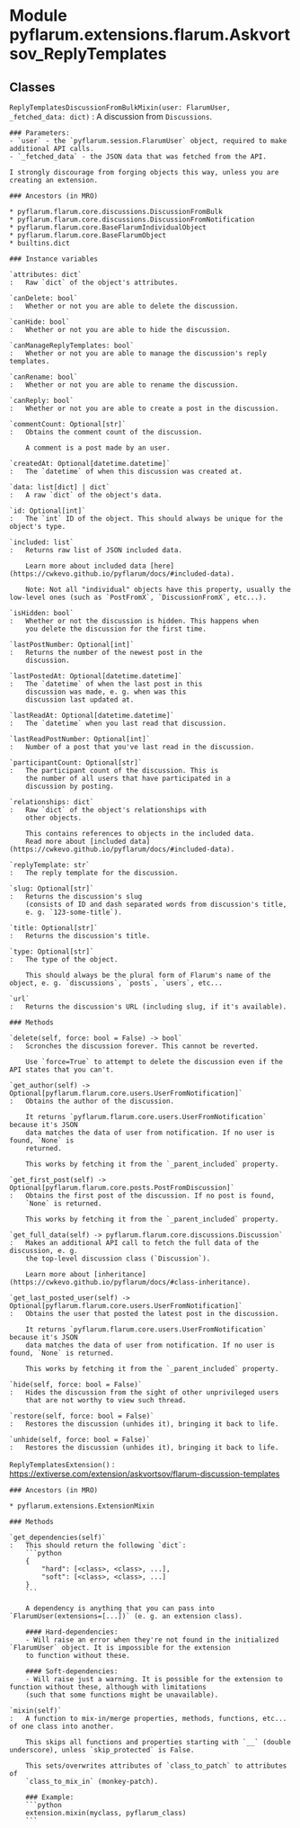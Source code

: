 Module pyflarum.extensions.flarum.Askvortsov_ReplyTemplates
===========================================================

Classes
-------

`ReplyTemplatesDiscussionFromBulkMixin(user: FlarumUser, _fetched_data: dict)`
:   A discussion from `Discussions`.
    
    ### Parameters:
    - `user` - the `pyflarum.session.FlarumUser` object, required to make additional API calls.
    - `_fetched_data` - the JSON data that was fetched from the API.
    
    I strongly discourage from forging objects this way, unless you are creating an extension.

    ### Ancestors (in MRO)

    * pyflarum.flarum.core.discussions.DiscussionFromBulk
    * pyflarum.flarum.core.discussions.DiscussionFromNotification
    * pyflarum.flarum.core.BaseFlarumIndividualObject
    * pyflarum.flarum.core.BaseFlarumObject
    * builtins.dict

    ### Instance variables

    `attributes: dict`
    :   Raw `dict` of the object's attributes.

    `canDelete: bool`
    :   Whether or not you are able to delete the discussion.

    `canHide: bool`
    :   Whether or not you are able to hide the discussion.

    `canManageReplyTemplates: bool`
    :   Whether or not you are able to manage the discussion's reply templates.

    `canRename: bool`
    :   Whether or not you are able to rename the discussion.

    `canReply: bool`
    :   Whether or not you are able to create a post in the discussion.

    `commentCount: Optional[str]`
    :   Obtains the comment count of the discussion.
        
        A comment is a post made by an user.

    `createdAt: Optional[datetime.datetime]`
    :   The `datetime` of when this discussion was created at.

    `data: list[dict] | dict`
    :   A raw `dict` of the object's data.

    `id: Optional[int]`
    :   The `int` ID of the object. This should always be unique for the object's type.

    `included: list`
    :   Returns raw list of JSON included data.
        
        Learn more about included data [here](https://cwkevo.github.io/pyflarum/docs/#included-data).
        
        Note: Not all "individual" objects have this property, usually the low-level ones (such as `PostFromX`, `DiscussionFromX`, etc...).

    `isHidden: bool`
    :   Whether or not the discussion is hidden. This happens when
        you delete the discussion for the first time.

    `lastPostNumber: Optional[int]`
    :   Returns the number of the newest post in the
        discussion.

    `lastPostedAt: Optional[datetime.datetime]`
    :   The `datetime` of when the last post in this
        discussion was made, e. g. when was this
        discussion last updated at.

    `lastReadAt: Optional[datetime.datetime]`
    :   The `datetime` when you last read that discussion.

    `lastReadPostNumber: Optional[int]`
    :   Number of a post that you've last read in the discussion.

    `participantCount: Optional[str]`
    :   The participant count of the discussion. This is
        the number of all users that have participated in a
        discussion by posting.

    `relationships: dict`
    :   Raw `dict` of the object's relationships with
        other objects.
        
        This contains references to objects in the included data.
        Read more about [included data](https://cwkevo.github.io/pyflarum/docs/#included-data).

    `replyTemplate: str`
    :   The reply template for the discussion.

    `slug: Optional[str]`
    :   Returns the discussion's slug
        (consists of ID and dash separated words from discussion's title,
        e. g. `123-some-title`).

    `title: Optional[str]`
    :   Returns the discussion's title.

    `type: Optional[str]`
    :   The type of the object.
        
        This should always be the plural form of Flarum's name of the object, e. g. `discussions`, `posts`, `users`, etc...

    `url`
    :   Returns the discussion's URL (including slug, if it's available).

    ### Methods

    `delete(self, force: bool = False) ‑> bool`
    :   Scronches the discussion forever. This cannot be reverted.
        
        Use `force=True` to attempt to delete the discussion even if the API states that you can't.

    `get_author(self) ‑> Optional[pyflarum.flarum.core.users.UserFromNotification]`
    :   Obtains the author of the discussion.
        
        It returns `pyflarum.flarum.core.users.UserFromNotification` because it's JSON
        data matches the data of user from notification. If no user is found, `None` is
        returned.
        
        This works by fetching it from the `_parent_included` property.

    `get_first_post(self) ‑> Optional[pyflarum.flarum.core.posts.PostFromDiscussion]`
    :   Obtains the first post of the discussion. If no post is found,
        `None` is returned.
        
        This works by fetching it from the `_parent_included` property.

    `get_full_data(self) ‑> pyflarum.flarum.core.discussions.Discussion`
    :   Makes an additional API call to fetch the full data of the discussion, e. g.
        the top-level discussion class (`Discussion`).
        
        Learn more about [inheritance](https://cwkevo.github.io/pyflarum/docs/#class-inheritance).

    `get_last_posted_user(self) ‑> Optional[pyflarum.flarum.core.users.UserFromNotification]`
    :   Obtains the user that posted the latest post in the discussion.
        
        It returns `pyflarum.flarum.core.users.UserFromNotification` because it's JSON
        data matches the data of user from notification. If no user is found, `None` is returned.
        
        This works by fetching it from the `_parent_included` property.

    `hide(self, force: bool = False)`
    :   Hides the discussion from the sight of other unprivileged users
        that are not worthy to view such thread.

    `restore(self, force: bool = False)`
    :   Restores the discussion (unhides it), bringing it back to life.

    `unhide(self, force: bool = False)`
    :   Restores the discussion (unhides it), bringing it back to life.

`ReplyTemplatesExtension()`
:   https://extiverse.com/extension/askvortsov/flarum-discussion-templates

    ### Ancestors (in MRO)

    * pyflarum.extensions.ExtensionMixin

    ### Methods

    `get_dependencies(self)`
    :   This should return the following `dict`:
        ```python
        {
            "hard": [<class>, <class>, ...],
            "soft": [<class>, <class>, ...]
        }
        ```
        
        A dependency is anything that you can pass into `FlarumUser(extensions=[...])` (e. g. an extension class).
        
        #### Hard-dependencies:
        - Will raise an error when they're not found in the initialized `FlarumUser` object. It is impossible for the extension
        to function without these.
        
        #### Soft-dependencies:
        - Will raise just a warning. It is possible for the extension to function without these, although with limitations
        (such that some functions might be unavailable).

    `mixin(self)`
    :   A function to mix-in/merge properties, methods, functions, etc... of one class into another.
        
        This skips all functions and properties starting with `__` (double underscore), unless `skip_protected` is False.
        
        This sets/overwrites attributes of `class_to_patch` to attributes of
        `class_to_mix_in` (monkey-patch).
        
        ### Example:
        ```python
        extension.mixin(myclass, pyflarum_class)
        ```